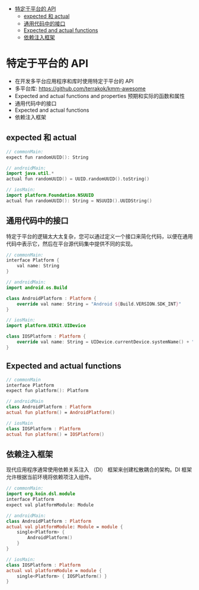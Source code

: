 <!-- @import "[TOC]" {cmd="toc" depthFrom=1 depthTo=6 orderedList=false} -->

<!-- code_chunk_output -->

- [特定于平台的 API](#特定于平台的-api)
  - [expected 和 actual](#expected-和-actual)
  - [通用代码中的接口](#通用代码中的接口)
  - [Expected and actual functions](#expected-and-actual-functions)
  - [依赖注入框架](#依赖注入框架)

<!-- /code_chunk_output -->

# 特定于平台的 API

- 在开发多平台应用程序和库时使用特定于平台的 API
- 多平台库: <https://github.com/terrakok/kmm-awesome>
- Expected and actual functions and properties 预期和实际的函数和属性
- 通用代码中的接口
- Expected and actual functions
- 依赖注入框架

## expected 和 actual

```swift
// commonMain:
expect fun randomUUID(): String
```

```swift
// androidMain:
import java.util.*
actual fun randomUUID() = UUID.randomUUID().toString()
```

```swift
// iosMain:
import platform.Foundation.NSUUID
actual fun randomUUID(): String = NSUUID().UUIDString()
```

## 通用代码中的接口

特定于平台的逻辑太大太复杂，您可以通过定义一个接口来简化代码，以便在通用代码中表示它，然后在平台源代码集中提供不同的实现。

```swift
// commonMain:
interface Platform {
    val name: String
}
```

```swift
// androidMain:
import android.os.Build

class AndroidPlatform : Platform {
    override val name: String = "Android ${Build.VERSION.SDK_INT}"
}
```

```swift
// iosMain:
import platform.UIKit.UIDevice

class IOSPlatform : Platform {
    override val name: String = UIDevice.currentDevice.systemName() + " " + UIDevice.currentDevice.systemVersion
}

```

## Expected and actual functions

```swift
// commonMain
interface Platform
expect fun platform(): Platform
```

```swift
// androidMain
class AndroidPlatform : Platform
actual fun platform() = AndroidPlatform()
```

```swift
// iosMain
class IOSPlatform : Platform
actual fun platform() = IOSPlatform()
```

## 依赖注入框架

现代应用程序通常使用依赖关系注入 （DI） 框架来创建松散耦合的架构。DI 框架允许根据当前环境将依赖项注入组件。

```swift
// commonMain:
import org.koin.dsl.module
interface Platform
expect val platformModule: Module
```

```swift
// androidMain:
class AndroidPlatform : Platform
actual val platformModule: Module = module {
    single<Platform> {
        AndroidPlatform()
    }
}
```

```swift
// iosMain:
class IOSPlatform : Platform
actual val platformModule = module {
    single<Platform> { IOSPlatform() }
}
```
